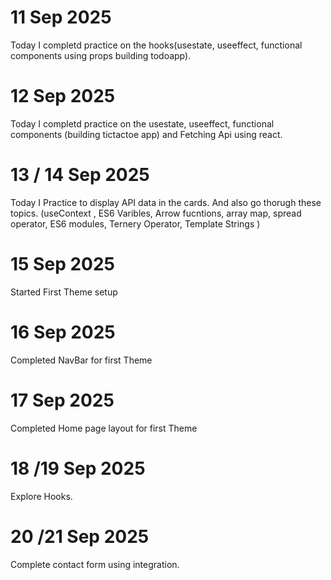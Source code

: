 # 11 Sep 2025
Today I completd practice on the hooks(usestate, useeffect, functional components using props building todoapp).
# 12 Sep 2025
Today I completd practice on the usestate, useeffect, functional components (building tictactoe app) and Fetching Api using react.
# 13 / 14 Sep 2025
Today I Practice to display API data in the cards. And also go thorugh these topics. (useContext , ES6 Varibles, Arrow fucntions,  array map, spread operator,  ES6 modules, Ternery Operator, Template Strings )
# 15 Sep 2025
Started First Theme setup
# 16 Sep 2025
Completed NavBar for first Theme
# 17 Sep 2025
Completed Home page layout  for first Theme
# 18 /19 Sep 2025
Explore Hooks.
# 20 /21 Sep 2025
Complete contact form using integration.
